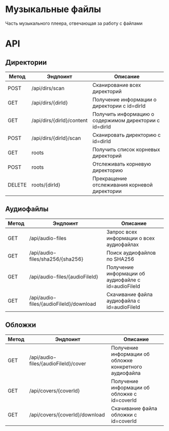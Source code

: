 # Музыкальные файлы

Часть музыкального плеера, отвечающая за работу с файлами

# API

## Директории

| Метод  | Эндпоинт                  | Описание                                               |
|--------|---------------------------|--------------------------------------------------------|
| POST   | /api/dirs/scan            | Сканирование всех директорий                           |
| GET    | /api/dirs/{dirId}         | Получение информации о директории с id=dirId           |
| GET    | /api/dirs/{dirId}/content | Получить информацию о содержимом директории с id=dirId |
| POST   | /api/dirs/{dirId}/scan    | Сканировать директорию с id=dirId                      |
| GET    | roots                     | Получить список корневых директорий                    |
| POST   | roots                     | Отслеживать корневую директорию                        |
| DELETE | roots/{dirId}             | Прекращение отслеживания корневой директории           |

## Аудиофайлы

| Метод  | Эндпоинт                                | Описание                                            |
|--------|-----------------------------------------|-----------------------------------------------------|
| GET    | /api/audio-files                        | Запрос всех информации о всех аудиофайлах           |
| GET    | /api/audio-files/sha256/{sha256}        | Поиск аудиофайлов по SHA256                         |
| GET    | /api/audio-files/{audioFileId}          | Получение информации об аудиофайле с id=audioFileId |
| GET    | /api/audio-files/{audioFileId}/download | Скачивание файла аудиофайла с id=audioFileId        |

## Обложки

| Метод  | Эндпоинт                             | Описание                                               |
|--------|--------------------------------------|--------------------------------------------------------|
| GET    | /api/audio-files/{audioFileId}/cover | Получение информации об обложке конкретного аудиофайла |
| GET    | /api/covers/{coverId}                | Получение информации об обложке с id=coverId           |
| GET    | /api/covers/{coverId}/download       | Скачивание файла обложки с id=coverId                  |
